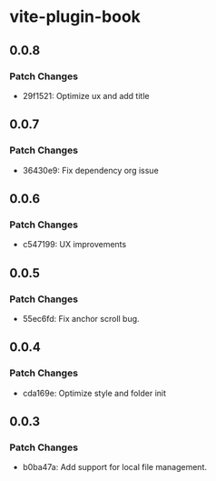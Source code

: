 # vite-plugin-book

## 0.0.8

### Patch Changes

-   29f1521: Optimize ux and add title

## 0.0.7

### Patch Changes

-   36430e9: Fix dependency org issue

## 0.0.6

### Patch Changes

-   c547199: UX improvements

## 0.0.5

### Patch Changes

-   55ec6fd: Fix anchor scroll bug.

## 0.0.4

### Patch Changes

-   cda169e: Optimize style and folder init

## 0.0.3

### Patch Changes

-   b0ba47a: Add support for local file management.
